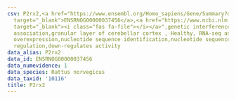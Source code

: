 ```yaml
---
csv: P2rx2,<a href="https://www.ensembl.org/Homo_sapiens/Gene/Summary?db=core;g=ENSRNOG00000037456"
  target="_blank">ENSRNOG00000037456</a>,<a href="https://www.ncbi.nlm.nih.gov/pubmed/30467350"
  target="_blank"><i class="fas fa-file"></i></a>",genetic interference,functional
  association,granular layer of cerebellar cortex , Healthy, RNA-seq assay, hsf-1
  overexpression,nucleotide sequence identification,nucleotide sequence identification,transcriptional
  regulation,down-regulates activity
data_alias: P2rx2
data_id: ENSRNOG00000037456
data_numevidence: 1
data_species: Rattus norvegicus
data_taxid: '10116'
title: P2rx2
---
```

